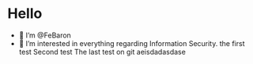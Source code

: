 # Hello

- 👋 I’m @FeBaron
- 👀 I’m interested in everything regarding Information Security.
the first test
Second test
The last test on git
aeisdadasdase
<!---
FeBaron/FeBaron is a ✨ special ✨ repository because its `README.md` (this file) appears on your GitHub profile.
You can click the Preview link to take a look at your changes.
--->
